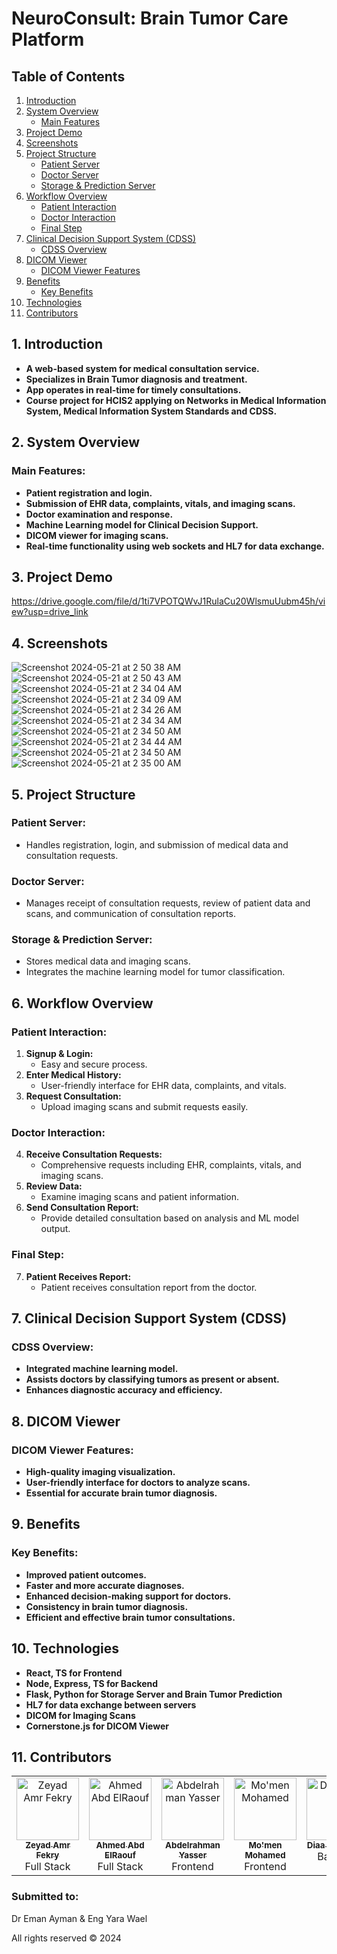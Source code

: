 # NeuroConsult: Brain Tumor Care Platform

## Table of Contents

1. [Introduction](#1-introduction)
2. [System Overview](#2-system-overview)
   - [Main Features](#main-features)
3. [Project Demo](#3-project-demo)
4. [Screenshots](#4-screenshots)
5. [Project Structure](#5-project-structure)
   - [Patient Server](#patient-server)
   - [Doctor Server](#doctor-server)
   - [Storage & Prediction Server](#storage--prediction-server)
6. [Workflow Overview](#6-workflow-overview)
   - [Patient Interaction](#patient-interaction)
   - [Doctor Interaction](#doctor-interaction)
   - [Final Step](#final-step)
7. [Clinical Decision Support System (CDSS)](#7-clinical-decision-support-system-cdss)
   - [CDSS Overview](#cdss-overview)
8. [DICOM Viewer](#8-dicom-viewer)
   - [DICOM Viewer Features](#dicom-viewer-features)
9. [Benefits](#9-benefits)
   - [Key Benefits](#key-benefits)
10. [Technologies](#10-technologies)
11. [Contributors](#11-contributors)

## 1. Introduction

- **A web-based system for medical consultation service.**
- **Specializes in Brain Tumor diagnosis and treatment.**
- **App operates in real-time for timely consultations.**
- **Course project for HCIS2 applying on Networks in Medical Information System, Medical Information System Standards and CDSS.**

## 2. System Overview

### Main Features:

- **Patient registration and login.**
- **Submission of EHR data, complaints, vitals, and imaging scans.**
- **Doctor examination and response.**
- **Machine Learning model for Clinical Decision Support.**
- **DICOM viewer for imaging scans.**
- **Real-time functionality using web sockets and HL7 for data exchange.**

## 3. Project Demo
https://drive.google.com/file/d/1ti7VPOTQWvJ1RulaCu20WlsmuUubm45h/view?usp=drive_link

## 4. Screenshots
![Screenshot 2024-05-21 at 2 50 38 AM](https://github.com/momen882001/HCIS2-Project/assets/68791488/b33d4eac-adb6-4ac3-8648-9eb0e2ba4f25)
![Screenshot 2024-05-21 at 2 50 43 AM](https://github.com/momen882001/HCIS2-Project/assets/68791488/7c49d122-8a2a-494a-a100-ec1c192a5640)
![Screenshot 2024-05-21 at 2 34 04 AM](https://github.com/momen882001/HCIS2-Project/assets/68791488/37378170-1759-4f9a-ae26-8efb78fdb7ac)
![Screenshot 2024-05-21 at 2 34 09 AM](https://github.com/momen882001/HCIS2-Project/assets/68791488/153dc745-f556-4c49-b2e3-c861201a5ebc)
![Screenshot 2024-05-21 at 2 34 26 AM](https://github.com/momen882001/HCIS2-Project/assets/68791488/5b49a00c-bcf5-4a5b-962f-ab6c86d21150)
![Screenshot 2024-05-21 at 2 34 34 AM](https://github.com/momen882001/HCIS2-Project/assets/68791488/4488c473-b5ca-45b9-a67d-601afa991687)
![Screenshot 2024-05-21 at 2 34 50 AM](https://github.com/momen882001/HCIS2-Project/assets/68791488/2ad6d9d6-514f-41e8-a61f-de08667ac429)
![Screenshot 2024-05-21 at 2 34 44 AM](https://github.com/momen882001/HCIS2-Project/assets/68791488/7ab32248-8f40-4f44-af5f-9b810543aa96)
![Screenshot 2024-05-21 at 2 34 50 AM](https://github.com/momen882001/HCIS2-Project/assets/68791488/7e5dadf0-012d-471c-8169-65aed9c8796a)
![Screenshot 2024-05-21 at 2 35 00 AM](https://github.com/momen882001/HCIS2-Project/assets/68791488/d6abc9ad-5f10-4734-9634-c84ba186ee78)


## 5. Project Structure

### Patient Server:

- Handles registration, login, and submission of medical data and consultation requests.

### Doctor Server:

- Manages receipt of consultation requests, review of patient data and scans, and communication of consultation reports.

### Storage & Prediction Server:

- Stores medical data and imaging scans.
- Integrates the machine learning model for tumor classification.

## 6. Workflow Overview

### Patient Interaction:

1. **Signup & Login:**
   - Easy and secure process.
2. **Enter Medical History:**
   - User-friendly interface for EHR data, complaints, and vitals.
3. **Request Consultation:**
   - Upload imaging scans and submit requests easily.

### Doctor Interaction:

4. **Receive Consultation Requests:**
   - Comprehensive requests including EHR, complaints, vitals, and imaging scans.
5. **Review Data:**
   - Examine imaging scans and patient information.
6. **Send Consultation Report:**
   - Provide detailed consultation based on analysis and ML model output.

### Final Step:

7. **Patient Receives Report:**
   - Patient receives consultation report from the doctor.

## 7. Clinical Decision Support System (CDSS)

### CDSS Overview:

- **Integrated machine learning model.**
- **Assists doctors by classifying tumors as present or absent.**
- **Enhances diagnostic accuracy and efficiency.**

## 8. DICOM Viewer

### DICOM Viewer Features:

- **High-quality imaging visualization.**
- **User-friendly interface for doctors to analyze scans.**
- **Essential for accurate brain tumor diagnosis.**

## 9. Benefits

### Key Benefits:

- **Improved patient outcomes.**
- **Faster and more accurate diagnoses.**
- **Enhanced decision-making support for doctors.**
- **Consistency in brain tumor diagnosis.**
- **Efficient and effective brain tumor consultations.**

## 10. Technologies

- **React, TS for Frontend**
- **Node, Express, TS for Backend**
- **Flask, Python for Storage Server and Brain Tumor Prediction**
- **HL7 for data exchange between servers**
- **DICOM for Imaging Scans**
- **Cornerstone.js for DICOM Viewer**


## 11. Contributors
<table>
    <tbody>
    <tr>
        <td align="center" valign="top" width="20%">
            <a href="https://github.com/Zeyad-Amr">
                <img alt="Zeyad Amr Fekry" src="https://avatars.githubusercontent.com/Zeyad-Amr" width="100px;">
                <br/>
                <sub><b>Zeyad Amr Fekry</b></sub>
            </a>
            <br/>
            <span>Full Stack</span>
        </td>
        <td align="center" valign="top" width="20%">
            <a href="https://github.com/AhmedRaouf481">
                <img alt="Ahmed Abd ElRaouf" src="https://avatars.githubusercontent.com/AhmedRaouf481" width="100px;">
                <br/>
                <sub><b>Ahmed Abd ElRaouf</b></sub>
            </a>
            <br/>
            <span>Full Stack</span>
        </td>
        <td align="center" valign="top" width="20%">
            <a href="https://github.com/Abdelrhman012">
                <img alt="Abdelrahman Yasser" src="https://avatars.githubusercontent.com/Abdelrhman012" width="100px;">
                <br/>
                <sub><b>Abdelrahman Yasser</b></sub>
            </a>
            <br/>
            <span>Frontend</span>
        </td>
        <td align="center" valign="top" width="20%">
            <a href="https://github.com/momen882001">
                <img alt="Mo'men Mohamed" src="https://avatars.githubusercontent.com/momen882001" width="100px;">
                <br/>
                <sub><b>Mo'men Mohamed</b></sub>
            </a>
            <br/>
            <span>Frontend</span>
        </td>
        <td align="center" valign="top" width="20%">
            <a href="https://github.com/Mazen-Aboulkhair">
                <img alt="Diaa Badr Eldin" src="https://avatars.githubusercontent.com/diaabadr" width="100px;">
                <br/>
                <sub><b>Diaa Badr Eldin</b></sub>
            </a>
            <br/>
            <span>Backend</span>
        </td>
    </tr>
</table>


### Submitted to:
Dr Eman Ayman & Eng Yara Wael

All rights reserved © 2024
